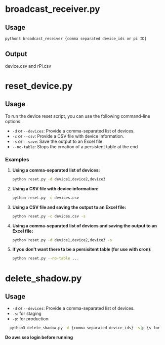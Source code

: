 # broadcast_receiver.py
## Usage
   ```sh
   python3 broadcast_receiver {comma separated device_ids or pi ID}
   ```
## Output
   device.csv and rPi.csv

# reset_device.py
## Usage

To run the device reset script, you can use the following command-line options:

- `-d` or `--devices`: Provide a comma-separated list of devices.
- `-c` or `--csv`: Provide a CSV file with device information.
- `-s` or `--save`: Save the output to an Excel file.
- `--no-table`: Stops the creation of a persistent table at the end

### Examples

1. **Using a comma-separated list of devices:**

    ```sh
    python reset.py -d device1,device2,device3
    ```

2. **Using a CSV file with device information:**

    ```sh
    python reset.py -c devices.csv
    ```

3. **Using a CSV file and saving the output to an Excel file:**

    ```sh
    python reset.py -c devices.csv -s
    ```

4. **Using a comma-separated list of devices and saving the output to an Excel file:**

    ```sh
    python reset.py -d device1,device2,device3 -s
    ```
5. **If you don't want there to be a persisitent table (for use with cron):**
    ```sh
    python reset.py --no-table ...
     ```
# delete_shadow.py
## Usage
- `-d` or `--devices`: Provide a comma-separated list of devices.
- `-s`: for staging
- `-p`: for production
```sh
  python3 delete_shadow.py -d {comma separated device_ids} -s|p {s for staging | p for production}
```
 **Do aws sso login before running**
